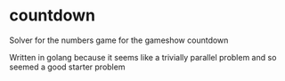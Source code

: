 # countdown
Solver for the numbers game for the gameshow countdown

Written in golang because it seems like a trivially parallel problem and so seemed a good starter problem
